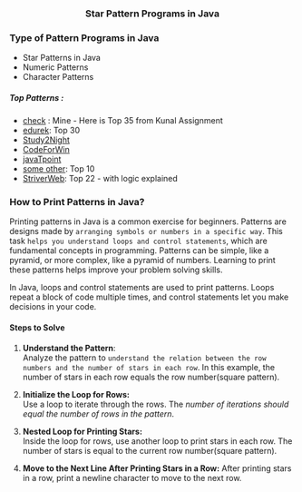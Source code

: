### <div style="text-align: center;"> Star Pattern Programs in Java </div>
### <div style="text-align: left;"> Type of Pattern Programs in Java </div>
  * Star Patterns in Java
  * Numeric Patterns
  * Character Patterns

##### Top Patterns : 
* [check](https://github.com/THENHKHAN/coreJavaLearningWithAdv/blob/main/CoreJava/src/kunalSeries/patternsprinting/35patterns.md) : Mine - Here is  Top 35 from Kunal Assignment<br>
* [edurek](https://www.edureka.co/blog/30-pattern-programs-in-java/): Top 30 <br>
* [Study2Night](https://www.studytonight.com/post/list-of-all-star-pattern-programs-in-c-language)
* [CodeForWin](https://codeforwin.org/c-programming/star-patterns-program-in-c)
* [javaTpoint](https://www.javatpoint.com/star-program-in-c)
* [some other](https://www.shiksha.com/online-courses/articles/star-pattern-programs-in-java/): Top 10<br>
* [StriverWeb](https://takeuforward.org/strivers-a2z-dsa-course/must-do-pattern-problems-before-starting-dsa/): Top 22  - with logic explained<br>

### <div style="text-align: left;"> How to Print Patterns in Java? </div>
Printing patterns in Java is a common exercise for beginners. Patterns are designs made by `arranging symbols or numbers in a specific way`. This task `helps you understand loops and control statements`, which are fundamental concepts in programming.
Patterns can be simple, like a pyramid, or more complex, like a pyramid of numbers. Learning to print these patterns helps improve your problem solving skills.

In Java, loops and control statements are used to print patterns. Loops repeat a block of code multiple times, and control statements let you make decisions in your code.


#### Steps to Solve
1. **Understand the Pattern**: <br>
   Analyze the pattern to `understand the relation between the row numbers and the number of stars in each row`. In this example, the number of stars in each row equals the row number(square pattern).

2. **Initialize the Loop for Rows:** <br>
   Use a loop to iterate through the rows. The _number of iterations should equal the number of rows in the pattern_.
    
3. **Nested Loop for Printing Stars:** <br>
   Inside the loop for rows, use another loop to print stars in each row. The number of stars is equal to the current row number(square pattern).

4. **Move to the Next Line After Printing Stars in a Row:**
   After printing stars in a row, print a newline character to move to the next row.


